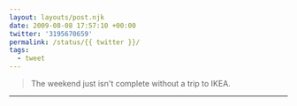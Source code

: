```yaml
---
layout: layouts/post.njk
date: 2009-08-08 17:57:10 +00:00
twitter: '3195670659'
permalink: /status/{{ twitter }}/
tags: 
  - tweet
---
```


> The weekend just isn't complete without a trip to IKEA.

---
